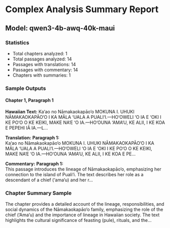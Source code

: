 # Complex Analysis Summary Report
## Model: qwen3-4b-awq-40k-maui

### Statistics
- Total chapters analyzed: 1
- Total passages analyzed: 14
- Passages with translations: 14
- Passages with commentary: 14
- Chapters with summaries: 1

### Sample Outputs

#### Chapter 1, Paragraph 1

**Hawaiian Text:**
Ka‘ao no Nāmakaokapāo‘o  MOKUNA I.  UHUKI NĀMAKAOKAPĀO‘O I KA MĀLA ‘UALA A  PUALI‘I.—HO‘OWELI ‘O IA E ‘OKI I KE PO‘O O KE  KEIKI, MAKE NA‘E ‘O IA.—HO‘OUNA ‘AMA‘U, KE   ALII, I KE KOA E PEPEHI IĀ IA.—L...

**Translation:**
**Paragraph 1:**  
Ka‘ao no Nāmakaokapāo‘o MOKUNA I. UHUKI NĀMAKAOKAPĀO‘O I KA MĀLA ‘UALA A PUALI‘I.—HO‘OWELI ‘O IA E ‘OKI I KE PO‘O O KE KEIKI, MAKE NA‘E ‘O IA.—HO‘OUNA ‘AMA‘U, KE ALII, I KE KOA E PE...

**Commentary:**
**Paragraph 1:**  
This passage introduces the lineage of Nāmakaokapāo‘o, emphasizing her connection to the island of Puali‘i. The text describes her role as a descendant of a chief (‘ama‘u) and her r...

### Chapter Summary Sample
The chapter provides a detailed account of the lineage, responsibilities, and social dynamics of the Nāmakaokapāo‘o family, emphasizing the role of the chief (‘Ama‘u) and the importance of lineage in Hawaiian society. The text highlights the cultural significance of feasting (pule), rituals, and the...